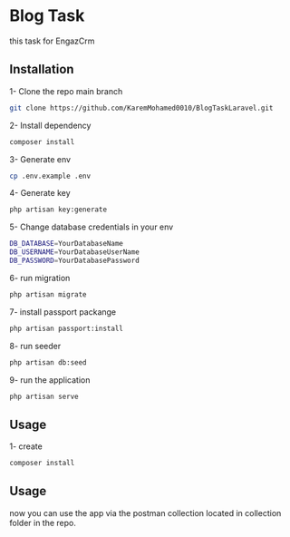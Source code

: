 # Blog Task

this task for EngazCrm 

## Installation

1- Clone the repo main branch  

```bash
git clone https://github.com/KaremMohamed0010/BlogTaskLaravel.git
```
2- Install dependency 
```bash
composer install
```
3- Generate env
```bash
cp .env.example .env
```
4- Generate key
```bash
php artisan key:generate
```
5- Change database credentials in your env

```bash
DB_DATABASE=YourDatabaseName
DB_USERNAME=YourDatabaseUserName
DB_PASSWORD=YourDatabasePassword
```
6- run migration
```bash
php artisan migrate
```

7- install passport packange 
```bash
php artisan passport:install
```

8- run seeder 
```bash
php artisan db:seed
```
9- run the application
```bash
php artisan serve
```

## Usage
1- create  
```bash
composer install
```

## Usage
now you can use the app via the postman collection located in collection folder in the repo.
